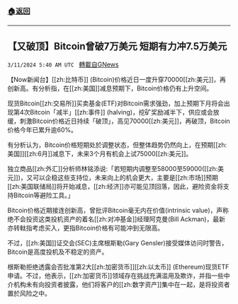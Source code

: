 ###  [:house:返回](README.md)
---


## 【又破顶】Bitcoin曾破7万美元 短期有力冲7.5万美元
`3/11/2024 5:40 AM UTC ` [轉載自GNews](https://gnews.org/articles/2383322)

【Now新闻台】[[zh:比特币]] (Bitcoin)价格近日一度升穿70000[[zh:美元]]，再创新高。有分析指，在[[zh:美国]]减息预期下，Bitcoin价格仍有上升空间。

现货Bitcoin[[zh:交易所]]买卖基金(ETF)对Bitcoin需求强劲，加上预期下月将会出现第4次Bitcoin「减半」[[zh:事件]] (halving)，挖矿奖励减半下，供应或会放缓，刺激Bitcoin价格近日持续「破顶」，高见70000[[zh:美元]]，再破顶，Bitcoin价格今年已累升逾60%。

有分析认为，Bitcoin价格短期处於调整状态，但整体趋势仍然向上，在预期[[zh:美国]][[zh:6月]]减息下，未来3个月有机会上试75000[[zh:美元]]。

独立商品[[zh:外汇]]分析师林铭添说:「若短期内调整至58000至59000([[zh:美元]])，又可以企稳这些支持位，未来向上的机会更大，主要是[[zh:市场]]预期[[zh:美国联储局]]将开始减息，[[zh:经济]]亦可能见顶回落，因此，避险资金将支持Bitcoin等避险工具。」

Bitcoin价格近期接连创新高，曾批评Bitcoin毫无内在价值(intrinsic value)，声称绝不会投资这类投机资产的着名[[zh:对冲基金]]经理阿克曼(Bill Ackman)，最新亦转軚指考虑买入，更指Bitcoin价格有可能冲到无限高。

不过，[[zh:美国]]证交会(SEC)主席根斯勒(Gary Gensler)接受媒体访问时警告，Bitcoin是高度投机及不稳定的资产。

根斯勒拒绝透露会否批准第2大[[zh:加密货币]][[zh:以太币]] (Ethereum)现货ETF申请。不过，他表示，[[zh:加密货币]]领域存在挑战充满滥用及欺诈，并指一些中介机构未有向投资者披露，他们将客户的[[zh:数字资产]]集中在一起，是将投资者置於风险之中。
